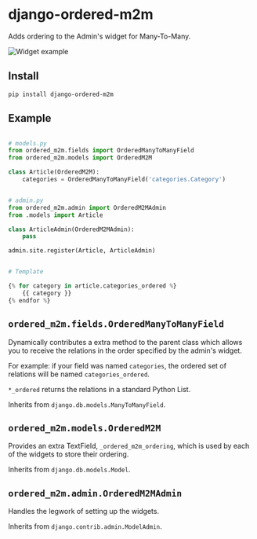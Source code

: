 django-ordered-m2m
==================

Adds ordering to the Admin's widget for Many-To-Many.

![Widget example](https://raw.github.com/markfinger/django-ordered-m2m/master/widget-example.png)


Install
-------
`pip install django-ordered-m2m`


Example
-------
```python

# models.py
from ordered_m2m.fields import OrderedManyToManyField
from ordered_m2m.models import OrderedM2M

class Article(OrderedM2M):
    categories = OrderedManyToManyField('categories.Category')


# admin.py
from ordered_m2m.admin import OrderedM2MAdmin
from .models import Article

class ArticleAdmin(OrderedM2MAdmin):
    pass

admin.site.register(Article, ArticleAdmin)


# Template

{% for category in article.categories_ordered %}
    {{ category }}
{% endfor %}
```

`ordered_m2m.fields.OrderedManyToManyField`
-------------------------------------------
Dynamically contributes a extra method to the parent class which allows you to receive the relations 
in the order specified by the admin's widget.

For example: if your field was named `categories`, the ordered set of relations will be named
`categories_ordered`.

`*_ordered` returns the relations in a standard Python List.

Inherits from `django.db.models.ManyToManyField`.


`ordered_m2m.models.OrderedM2M`
-------------------------------
Provides an extra TextField, `_ordered_m2m_ordering`, which is used by each of the widgets to store their ordering.

Inherits from `django.db.models.Model`.


`ordered_m2m.admin.OrderedM2MAdmin`
-----------------------------------
Handles the legwork of setting up the widgets.

Inherits from `django.contrib.admin.ModelAdmin`.
